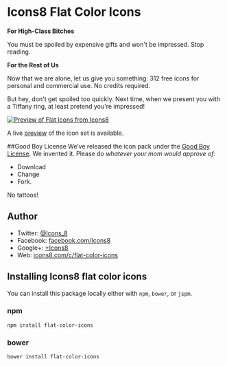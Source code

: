 # Icons8 Flat Color Icons

**For High-Class Bitches**

You must be spoiled by expensive gifts and won't be impressed. Stop reading.

**For the Rest of Us**

Now that we are alone, let us give you something: 312 free icons for personal and commercial use. No credits required.

But hey, don't get spoiled too quickly. Next time, when we present you with a Tiffany ring, at least pretend you're impressed!

[![Preview of Flat Icons from Icons8](http://cdnd.icons8.com/download/images/flat-color-icons.png)](http://icons8.github.io/flat-color-icons/)

A live [preview](http://icons8.github.io/flat-color-icons/) of the icon set is available.

##Good Boy License
We’ve released the icon pack under the [Good Boy License](http://icons8.com/good-boy-license/). We invented it. Please do _whatever your mom would approve of:_
* Download
* Change
* Fork.

No tattoos!

## Author

* Twitter: [@Icons_8](https://twitter.com/)
* Facebook: [facebook.com/Icons8](https://www.facebook.com/Icons8)
* Google+: [+Icons8](https://plus.google.com/+Icons8/posts)
* Web: [icons8.com/c/flat-color-icons](https://icons8.com/c/flat-color-icons)

## Installing Icons8 flat color icons

You can install this package locally either with `npm`, `bower`, or `jspm`.

### npm

```shell
npm install flat-color-icons
```

### bower

```shell
bower install flat-color-icons
```
